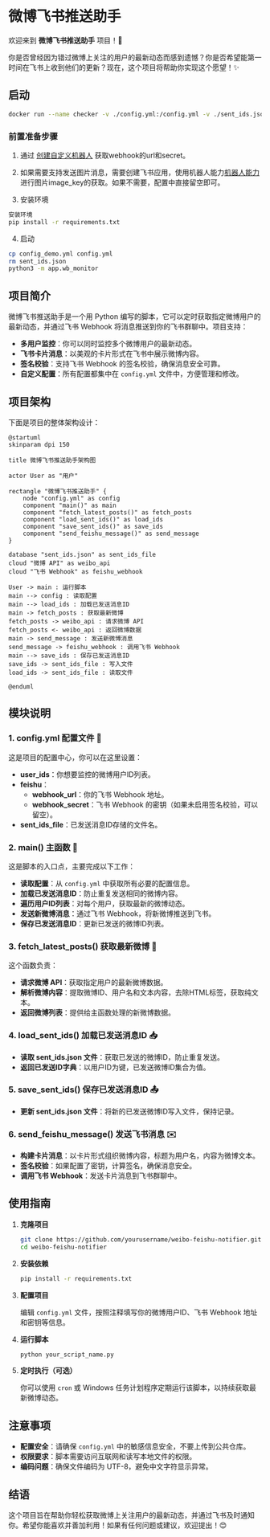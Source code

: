 # 微博飞书推送助手

欢迎来到 **微博飞书推送助手** 项目！🎉

你是否曾经因为错过微博上关注的用户的最新动态而感到遗憾？你是否希望能第一时间在飞书上收到他们的更新？现在，这个项目将帮助你实现这个愿望！✨

## 启动

```bash
docker run --name checker -v ./config.yml:/config.yml -v ./sent_ids.json:/sent_ids.json  checker
```

### 前置准备步骤

1. 通过 [创建自定义机器人](https://open.larkoffice.com/document/client-docs/bot-v3/add-custom-bot?lang=zh-CN) 获取webhook的url和secret。

2. 如果需要支持发送图片消息，需要创建飞书应用，使用机器人能力[机器人能力](https://open.larkoffice.com/document/client-docs/bot-v3/bot-overview)进行图片image_key的获取。如果不需要，配置中直接留空即可。

3. 安装环境

```bash
安装环境
pip install -r requirements.txt
```

4. 启动

```bash
cp config_demo.yml config.yml
rm sent_ids.json
python3 -m app.wb_monitor
```

## 项目简介

微博飞书推送助手是一个用 Python 编写的脚本，它可以定时获取指定微博用户的最新动态，并通过飞书 Webhook 将消息推送到你的飞书群聊中。项目支持：

- **多用户监控**：你可以同时监控多个微博用户的最新动态。
- **飞书卡片消息**：以美观的卡片形式在飞书中展示微博内容。
- **签名校验**：支持飞书 Webhook 的签名校验，确保消息安全可靠。
- **自定义配置**：所有配置都集中在 `config.yml` 文件中，方便管理和修改。

## 项目架构

下面是项目的整体架构设计：

```plantuml
@startuml
skinparam dpi 150

title 微博飞书推送助手架构图

actor User as "用户"

rectangle "微博飞书推送助手" {
    node "config.yml" as config
    component "main()" as main
    component "fetch_latest_posts()" as fetch_posts
    component "load_sent_ids()" as load_ids
    component "save_sent_ids()" as save_ids
    component "send_feishu_message()" as send_message
}

database "sent_ids.json" as sent_ids_file
cloud "微博 API" as weibo_api
cloud "飞书 Webhook" as feishu_webhook

User -> main : 运行脚本
main --> config : 读取配置
main --> load_ids : 加载已发送消息ID
main -> fetch_posts : 获取最新微博
fetch_posts -> weibo_api : 请求微博 API
fetch_posts <- weibo_api : 返回微博数据
main -> send_message : 发送新微博消息
send_message -> feishu_webhook : 调用飞书 Webhook
main --> save_ids : 保存已发送消息ID
save_ids -> sent_ids_file : 写入文件
load_ids -> sent_ids_file : 读取文件

@enduml
```

## 模块说明

### 1. config.yml 配置文件 📄

这是项目的配置中心，你可以在这里设置：

- **user_ids**：你想要监控的微博用户ID列表。
- **feishu**：
  - **webhook_url**：你的飞书 Webhook 地址。
  - **webhook_secret**：飞书 Webhook 的密钥（如果未启用签名校验，可以留空）。
- **sent_ids_file**：已发送消息ID存储的文件名。

### 2. main() 主函数 🚀

这是脚本的入口点，主要完成以下工作：

- **读取配置**：从 `config.yml` 中获取所有必要的配置信息。
- **加载已发送消息ID**：防止重复发送相同的微博内容。
- **遍历用户ID列表**：对每个用户，获取最新的微博动态。
- **发送新微博消息**：通过飞书 Webhook，将新微博推送到飞书。
- **保存已发送消息ID**：更新已发送的微博ID列表。

### 3. fetch_latest_posts() 获取最新微博 📰

这个函数负责：

- **请求微博 API**：获取指定用户的最新微博数据。
- **解析微博内容**：提取微博ID、用户名和文本内容，去除HTML标签，获取纯文本。
- **返回微博列表**：提供给主函数处理的新微博数据。

### 4. load_sent_ids() 加载已发送消息ID 📥

- **读取 sent_ids.json 文件**：获取已发送的微博ID，防止重复发送。
- **返回已发送ID字典**：以用户ID为键，已发送微博ID集合为值。

### 5. save_sent_ids() 保存已发送消息ID 📤

- **更新 sent_ids.json 文件**：将新的已发送微博ID写入文件，保持记录。

### 6. send_feishu_message() 发送飞书消息 ✉️

- **构建卡片消息**：以卡片形式组织微博内容，标题为用户名，内容为微博文本。
- **签名校验**：如果配置了密钥，计算签名，确保消息安全。
- **调用飞书 Webhook**：发送卡片消息到飞书群聊中。

## 使用指南

1. **克隆项目**

   ```bash
   git clone https://github.com/yourusername/weibo-feishu-notifier.git
   cd weibo-feishu-notifier
   ```

2. **安装依赖**

   ```bash
   pip install -r requirements.txt
   ```

3. **配置项目**

   编辑 `config.yml` 文件，按照注释填写你的微博用户ID、飞书 Webhook 地址和密钥等信息。

4. **运行脚本**

   ```bash
   python your_script_name.py
   ```

5. **定时执行（可选）**

   你可以使用 `cron` 或 Windows 任务计划程序定期运行该脚本，以持续获取最新微博动态。

## 注意事项

- **配置安全**：请确保 `config.yml` 中的敏感信息安全，不要上传到公共仓库。
- **权限要求**：脚本需要访问互联网和读写本地文件的权限。
- **编码问题**：确保文件编码为 UTF-8，避免中文字符显示异常。

## 结语

这个项目旨在帮助你轻松获取微博上关注用户的最新动态，并通过飞书及时通知你。希望你能喜欢并善加利用！如果有任何问题或建议，欢迎提出！😊
